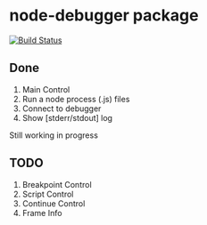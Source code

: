 node-debugger package
=======================

[![Build Status](https://travis-ci.org/kiddkai/atom-node-debugger.svg)](https://travis-ci.org/kiddkai/atom-node-debugger)


Done
------

1. Main Control
2. Run a node process (.js) files
3. Connect to debugger
4. Show [stderr/stdout] log

Still working in progress

TODO
------
1. Breakpoint Control
2. Script Control
3. Continue Control
4. Frame Info
